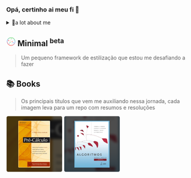 ### Opá, certinho ai meu fi 👋

<details>
  <summary> 🙋a lot about me</summary>
  <p>
    Bom, eu ainda estou organizando a casa, então acredito não ter muitas coisa a brilhar os olhos, estou iniciando os estudos e pretendo registrar meu progresso por aqui, ainda não me sinto preparado para muito coisa, então... se deseja, pode retornar aqui mais tarde (1 semaninha, q tal?)
  </p>
</details>

## <img height="25px" src="https://github.com/vic-reis/Minima/blob/main/icon.png?raw=true" /> Minimal <sup>beta</sup>

> Um pequeno framework de estilização que estou me desafiando a fazer

## 📚 Books

> Os principais titulos que vem me auxiliando nessa jornada, cada imagem leva para um repo com resumos e resoluções

<img height="150px" src="https://github.com/vic-reis/books/blob/main/pre-calculo/pre-calculo_valeria-medeiros.png?raw=true" /> <img height="150px" src="https://github.com/vic-reis/books/blob/main/algoritmos/algoritmos_thomas-cormen.png" />



<!--
**vic-reis/vic-reis** is a ✨ _special_ ✨ repository because its `README.md` (this file) appears on your GitHub profile.

Here are some ideas to get you started:

- 🔭 I’m currently working on ...
- 🌱 I’m currently learning ...
- 👯 I’m looking to collaborate on ...
- 🤔 I’m looking for help with ...
- 💬 Ask me about ...
- 📫 How to reach me: ...
- 😄 Pronouns: ...
- ⚡ Fun fact: ...
-->
